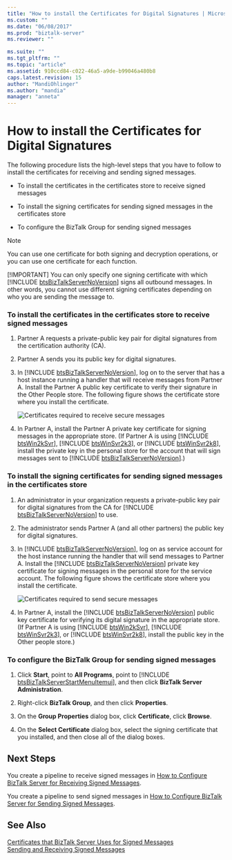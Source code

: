 ```yaml
---
title: "How to install the Certificates for Digital Signatures | Microsoft Docs"
ms.custom: ""
ms.date: "06/08/2017"
ms.prod: "biztalk-server"
ms.reviewer: ""

ms.suite: ""
ms.tgt_pltfrm: ""
ms.topic: "article"
ms.assetid: 910ccd84-c022-46a5-a9de-b99046a480b8
caps.latest.revision: 15
author: "MandiOhlinger"
ms.author: "mandia"
manager: "anneta"
---
```

# How to install the Certificates for Digital Signatures
The following procedure lists the high-level steps that you have to follow to install the certificates for receiving and sending signed messages.  
  
-   To install the certificates in the certificates store to receive signed messages  
  
-   To install the signing certificates for sending signed messages in the certificates store  
  
-   To configure the BizTalk Group for sending signed messages  
  
> [!NOTE]
>  You can use one certificate for both signing and decryption operations, or you can use one certificate for each function.  
> 
> [!IMPORTANT]
>  You can only specify one signing certificate with which [!INCLUDE [btsBizTalkServerNoVersion](../includes/btsbiztalkservernoversion-md.md)] signs all outbound messages. In other words, you cannot use different signing certificates depending on who you are sending the message to.  
  
### To install the certificates in the certificates store to receive signed messages  
  
1. Partner A requests a private-public key pair for digital signatures from the certification authority (CA).  
  
2. Partner A sends you its public key for digital signatures.  
  
3. In [!INCLUDE [btsBizTalkServerNoVersion](../includes/btsbiztalkservernoversion-md.md)], log on to the server that has a host instance running a handler that will receive messages from Partner A. Install the Partner A public key certificate to verify their signature in the Other People store. The following figure shows the certificate store where you install the certificate.  
  
    ![Certificates required to receive secure messages](../core/media/bpi-sp-msgsec-certmgmt-certstores-receive.gif "BPI_SP_MSGSEC_CertMgmt_CertStores_Receive")  
  
4. In Partner A, install the Partner A private key certificate for signing messages in the appropriate store. (If Partner A is using [!INCLUDE [btsWin2kSvr](../includes/btswin2ksvr-md.md)], [!INCLUDE [btsWinSvr2k3](../includes/btswinsvr2k3-md.md)], or [!INCLUDE [btsWinSvr2k8](../includes/btswinsvr2k8-md.md)], install the private key in the personal store for the account that will sign messages sent to [!INCLUDE [btsBizTalkServerNoVersion](../includes/btsbiztalkservernoversion-md.md)].)  
  
### To install the signing certificates for sending signed messages in the certificates store  
  
1. An administrator in your organization requests a private-public key pair for digital signatures from the CA for [!INCLUDE [btsBizTalkServerNoVersion](../includes/btsbiztalkservernoversion-md.md)] to use.  
  
2. The administrator sends Partner A (and all other partners) the public key for digital signatures.  
  
3. In [!INCLUDE [btsBizTalkServerNoVersion](../includes/btsbiztalkservernoversion-md.md)], log on as service account for the host instance running the handler that will send messages to Partner A. Install the [!INCLUDE [btsBizTalkServerNoVersion](../includes/btsbiztalkservernoversion-md.md)] private key certificate for signing messages in the personal store for the service account. The following figure shows the certificate store where you install the certificate.  
  
    ![Certificates required to send secure messages](../core/media/bpi-sp-msgsec-certmgmt-certstores-send.gif "BPI_SP_MSGSEC_CertMgmt_CertStores_Send")  
  
4. In Partner A, install the [!INCLUDE [btsBizTalkServerNoVersion](../includes/btsbiztalkservernoversion-md.md)] public key certificate for verifying its digital signature in the appropriate store. (If Partner A is using [!INCLUDE [btsWin2kSvr](../includes/btswin2ksvr-md.md)], [!INCLUDE [btsWinSvr2k3](../includes/btswinsvr2k3-md.md)], or [!INCLUDE [btsWinSvr2k8](../includes/btswinsvr2k8-md.md)], install the public key in the Other people store.)  
  
### To configure the BizTalk Group for sending signed messages  
  
1. Click <strong>Start</strong>, point to <strong>All Programs</strong>, point to [!INCLUDE [btsBizTalkServerStartMenuItemui](../includes/btsbiztalkserverstartmenuitemui-md.md)], and then click <strong>BizTalk Server Administration</strong>.  
  
2. Right-click **BizTalk Group**, and then click **Properties**.  
  
3. On the **Group Properties** dialog box, click **Certificate**, click **Browse**.  
  
4. On the **Select Certificate** dialog box, select the signing certificate that you installed, and then close all of the dialog boxes.  
  
## Next Steps  
 You create a pipeline to receive signed messages in [How to Configure BizTalk Server for Receiving Signed Messages](../core/how-to-configure-biztalk-server-for-receiving-signed-messages.md).  
  
 You create a pipeline to send signed messages in [How to Configure BizTalk Server for Sending Signed Messages](../core/how-to-configure-biztalk-server-for-sending-signed-messages.md).  
  
## See Also  
 [Certificates that BizTalk Server Uses for Signed Messages](../core/certificates-that-biztalk-server-uses-for-signed-messages.md)   
 [Sending and Receiving Signed Messages](../core/sending-and-receiving-signed-messages.md)